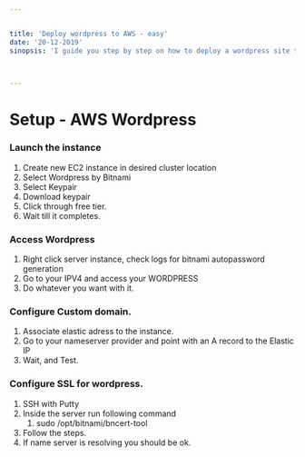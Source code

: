 ```yaml
---


title: 'Deploy wordpress to AWS - easy'
date: '20-12-2019'
sinopsis: 'I guide you step by step on how to deploy a wordpress site to aws'



---
```



# Setup - AWS Wordpress

### Launch the instance
1. Create new EC2 instance in desired cluster location
2. Select Wordpress by Bitnami
3. Select Keypair
4. Download keypair
5. Click through free tier.
6. Wait till it completes.

### Access Wordpress
1. Right click server instance, check logs for bitnami autopassword generation
2. Go to your IPV4 and access your WORDPRESS
3. Do whatever you want with it.

### Configure Custom domain.
1. Associate elastic adress to the instance.
2. Go to your nameserver provider and point with an A record to the Elastic IP
3. Wait, and Test.

### Configure SSL for wordpress.
1. SSH with Putty
2. Inside the server run following command
   1. sudo /opt/bitnami/bncert-tool
3. Follow the steps.
4. If name server is resolving you should be ok.